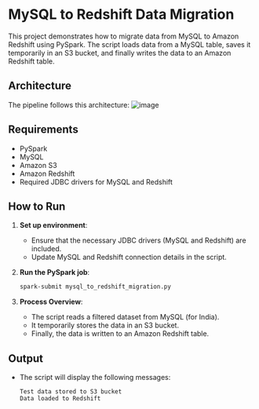 # MySQL to Redshift Data Migration

This project demonstrates how to migrate data from MySQL to Amazon Redshift using PySpark. The script loads data from a MySQL table, saves it temporarily in an S3 bucket, and finally writes the data to an Amazon Redshift table.

## Architecture

The pipeline follows this architecture:
![image](https://github.com/user-attachments/assets/71a15fbf-a502-475a-b185-80b56dae3e0b)


## Requirements

- PySpark
- MySQL
- Amazon S3
- Amazon Redshift
- Required JDBC drivers for MySQL and Redshift

## How to Run

1. **Set up environment**:
    - Ensure that the necessary JDBC drivers (MySQL and Redshift) are included.
    - Update MySQL and Redshift connection details in the script.

2. **Run the PySpark job**:
    ```bash
    spark-submit mysql_to_redshift_migration.py
    ```

3. **Process Overview**:
    - The script reads a filtered dataset from MySQL (for India).
    - It temporarily stores the data in an S3 bucket.
    - Finally, the data is written to an Amazon Redshift table.

## Output

- The script will display the following messages:
    ```
    Test data stored to S3 bucket
    Data loaded to Redshift
    ```
